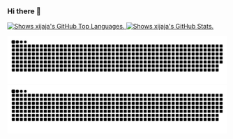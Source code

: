 ### Hi there 👋

<a href="https://github.com/xijaja">
  <picture>
  <source media="(prefers-color-scheme: dark)" srcset="https://github-readme-stats.vercel.app/api/top-langs/?username=xijaja&layout=compact&locale=en&hide_border=true&theme=dark">
  <img alt="Shows xijaja's GitHub Top Languages." src="https://github-readme-stats.vercel.app/api/top-langs/?username=xijaja&layout=compact&locale=cn&hide_border=true&theme=default" width="355" height="170">
</picture>
</a>
<a href="https://github.com/xijaja">
  <picture>
  <source media="(prefers-color-scheme: dark)" srcset="https://github-readme-stats.vercel.app/api?username=xijaja&hide=prs&count_private=true&show_icons=true&locale=en&hide_border=true&rank_icon=github&theme=dark">
  <img alt="Shows xijaja's GitHub Stats." src="https://github-readme-stats.vercel.app/api?username=xijaja&hide=prs&count_private=true&show_icons=true&locale=cn&hide_border=true&rank_icon=percentile&theme=default" width="460" height="170">
</picture>
</a>

![Snake animation light](https://raw.githubusercontent.com/xijaja/xijaja/output/github-contribution-grid-snake-light.svg#gh-light-mode-only)
![Snake animation dark](https://raw.githubusercontent.com/xijaja/xijaja/output/github-contribution-grid-snake-dark.svg#gh-dark-mode-only)

<!--
**xijaja/xijaja** is a ✨ _special_ ✨ repository because its `README.md` (this file) appears on your GitHub profile.

Here are some ideas to get you started:

- 🔭 I’m currently working on ...
- 🌱 I’m currently learning ...
- 👯 I’m looking to collaborate on ...
- 🤔 I’m looking for help with ...
- 💬 Ask me about ...
- 📫 How to reach me: ...
- 😄 Pronouns: ...
- ⚡ Fun fact: ...

参考：https://www.cnblogs.com/BNTang/articles/13629840.html
-->
